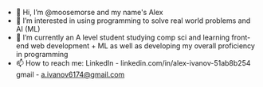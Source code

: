 - 👋 Hi, I’m @moosemorse and my name's Alex 
- 👀 I’m interested in using programming to solve real world problems and AI (ML)  
- 🌱 I’m currently an A level student studying comp sci and learning front-end web development + ML as well as developing my overall proficiency in programming
- 📫 How to reach me: LinkedIn - linkedin.com/in/alex-ivanov-51ab8b254 gmail - a.ivanov6174@gmail.com
